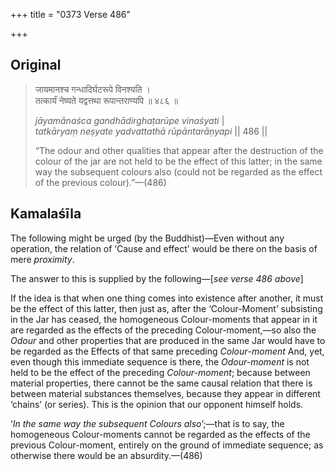 +++
title = "0373 Verse 486"

+++
## Original 
>
> जायमानश्च गन्धादिर्घटरूपे विनश्यति ।  
> तत्कार्यं नेष्यते यद्वत्तथा रूपान्तराण्यपि ॥ ४८६ ॥ 
>
> *jāyamānaśca gandhādirghaṭarūpe vinaśyati* \|  
> *tatkāryaṃ neṣyate yadvattathā rūpāntarāṇyapi* \|\| 486 \|\| 
>
> “The odour and other qualities that appear after the destruction of the colour of the jar are not held to be the effect of this latter; in the same way the subsequent colours also (could not be regarded as the effect of the previous colour).”—(486)



## Kamalaśīla

The following might be urged (by the Buddhist)—Even without any operation, the relation of ‘Cause and effect’ would be there on the basis of mere *proximity*.

The answer to this is supplied by the following—[*see verse 486 above*]

If the idea is that when one thing comes into existence after another, it must be the effect of this latter, then just as, after the ‘Colour-Moment’ subsisting in the Jar has ceased, the homogeneous Colour-moments that appear in it are regarded as the effects of the preceding Colour-moment,—so also the *Odour* and other properties that are produced in the same Jar would have to be regarded as the Effects of that same preceding *Colour*-*moment* And, yet, even though this immediate sequence is there, the *Odour-moment* is not held to be the effect of the preceding *Colour-moment*; because between material properties, there cannot be the same causal relation that there is between material substances themselves, because they appear in different ‘chains’ (or series). This is the opinion that our opponent himself holds.

‘*In the same way the subsequent Colours also*’;—that is to say, the homogeneous Colour-moments cannot be regarded as the effects of the previous Colour-moment, entirely on the ground of immediate sequence; as otherwise there would be an absurdity.—(486)


